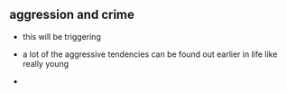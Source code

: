 ## aggression and crime
- this will be triggering


- a lot of the aggressive tendencies can be found out earlier in life like really young
- 